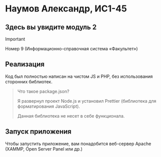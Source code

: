 # Наумов Александр, ИС1-45

## Здесь вы увидите модуль 2

> [!IMPORTANT]
>
> Номер 9 (Информационно-справочная система «Факультет»)

## Реализация
Код был полностью написан на чистом JS и PHP, без использования сторонних библиотек.

> Что такое package.json?
> 
> Я развернул проект Node.js и установил Prettier (библиотека для форматирования JavaScript).
>
> Данная библиотека не несет в себе функционала.

## Запуск приложения
Чтобы запустить приложение, вам понадобится веб-сервер Apache (XAMMP, Open Server Panel или др.)
